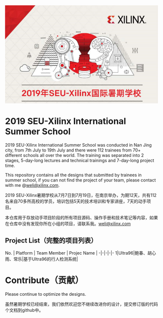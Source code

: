 ![alt tag](./images/SummerCamp.png)
# 2019 SEU-Xilinx International Summer School

2019 SEU-Xilinx International Summer School was conducted in Nan Jing city, from 7th July to 19th July and there were 112 trainees from 70+ different schools all over the world. The training was separated into 2 stages, 5-day-long lectures and technical trainings and  7-day-long project time. 

This repository contains all the designs that submitted by trainees in summer school, if you can not find the project of your team, please contact with me @weli@xilinx.com. 

2019 SEU-Xilinx暑期学校从7月7日到7月19日，在南京举办，为期12天，共有112名来自70多所高校的学员，培训包括5天的技术培训和专家讲座，7天的动手项目。

本仓库用于存放动手项目阶段的所有项目源码、操作手册和技术笔记等内容，如果在仓库中没有发现你所在小组的项目，请联系我。weli@xilinx.com

## Project List（完整的项目列表）

No. | Platform | Team Member | Projec Name |
-|-|-|-|-
1|Ultra96|鲍春、胡心雨、常乐|基于Ultra96的行人检测系统|



# Contribute（贡献）

Please continue to optimize the designs.

虽然暑期学校已经结束，我们依然欢迎您不继续改进你的设计，提交修订版的代码个文档到github中。
